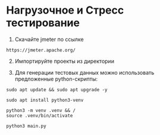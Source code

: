 # Нагрузочное и Стресс тестирование

1. Скачайте jmeter по ссылке
```
https://jmeter.apache.org/
```

2. Импортируйте проекты из директории

3. Для генерации тестовых данных можно использовать предложенные python-скрипты:

```
sudo apt update && sudo apt upgrade -y
```
```
sudo apt install python3-venv
```
```
python3 -m venv .venv && /
source .venv/bin/activate
```
```
python3 main.py
```